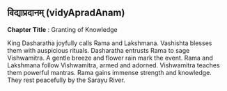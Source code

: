 ## विद्याप्रदानम् (vidyApradAnam)
**Chapter Title** : Granting of Knowledge

King Dasharatha joyfully calls Rama and Lakshmana. Vashishta blesses them with auspicious rituals. Dasharatha entrusts Rama to sage Vishwamitra. A gentle breeze and flower rain mark the event. Rama and Lakshmana follow Vishwamitra, armed and adorned. Vishwamitra teaches them powerful mantras. Rama gains immense strength and knowledge. They rest peacefully by the Sarayu River.